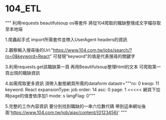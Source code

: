 # 104_ETL
"""
利用requests beautifulsoup os等套件 將從104爬取的職缺整理成文字檔存取至本地端

1.爬蟲起手式 import所需套件並帶入UserAgent headers的資訊

2.觀察輸入搜尋後的Url:"https://www.104.com.tw/jobs/search/?ro=0&keyword=React" 可發現"keyword"的值是代表搜尋的關鍵字

3.利用requests.get該職缺第一頁 再用Beautifulsoup整理html的文本 可爬取第一頁出現的職缺資訊

4.如需爬取更多資訊 須帶入動態網頁所需的dataform
datastr="""ro: 0
kwop: 11
keyword: React
expansionType: job
order: 14
asc: 0
page: 1      <<<<<      網頁下拉時page的值會依序加1
mode: s
langFlag: 0"""

5.完整的工作內容資訊 要分別找到職缺的一串六位數代碼 帶到這串網址後面'https://www.104.com.tw/job/ajax/content/{0123456}'
"""
